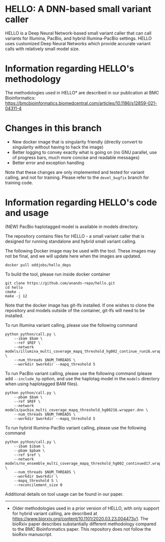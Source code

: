 # HELLO: A DNN-based small variant caller

HELLO is a Deep Neural Network-based small variant caller that can call variants for Illumina, PacBio, and hybrid Illumina-PacBio settings. HELLO uses customized Deep Neural Networks which provide accurate variant calls with relatively small model size.

# Information regarding HELLO's methodology

The methodologies used in HELLO* are described in our publication at BMC Bioinformatics: https://bmcbioinformatics.biomedcentral.com/articles/10.1186/s12859-021-04311-4

# Changes in this branch
- New docker image that is singularity friendly (directly convert to singularity without having to hack the image)
- Better logging to convey exactly what is going on (no GNU parallel, use of progress bars, much more concise and readable messages)
- Better error and exception handling

Note that these changes are only implemented and tested for variant calling, and not for training. Please refer to the `devel_bugfix` branch for training code.

# Information regarding HELLO's code and usage

(NEW) PacBio haplotagged model is available in models directory.

The repository contains files for HELLO - a small variant caller that is designed for running standalone and hybrid small variant calling.

The following Docker image may be used with the tool. These images may not be final, and we will update here when the images are updated.

`docker pull oddjobs/hello_deps`

To build the tool, please run inside docker container

```
git clone https://github.com/anands-repo/hello.git
cd hello
cmake .
make -j 12
```

Note that the docker image has git-lfs installed. If one wishes to clone the repository and models outside of the container, git-lfs will need to be installed.

To run Illumina variant calling, please use the following command

```
python python/call.py \
    --ibam $bam \
    --ref $REF \
    --network models/illumina_multi_coverage_mapq_threshold_hg002_continue_run16.wrapper.dnn \
    --num_threads $NUM_THREADS \
    --workdir $workdir --mapq_threshold 5
```


To run PacBio variant calling, please use the following command (please add `--include_hp` option, and use the haplotag model in the `models` directory when using haplotagged BAM files).

```
python python/call.py \
    --pbam $bam \
    --ref $REF \
    --network models/pacbio_multi_coverage_mapq_threshold_hg00216.wrapper.dnn \
    --num_threads $NUM_THREADS \
    --workdir $workdir --mapq_threshold 5
```

To run hybrid Illumina-PacBio variant calling, please use the following command

```
python python/call.py \
    --ibam $ibam \
    --pbam $pbam \
    --ref $ref \
    --network models/no_ensemble_multi_coverage_mapq_threshold_hg002_continued17.wrapper.dnn \
    --num_threads $NUM_THREADS \
    --workdir $workdir \
    --mapq_threshold 5 \
    --reconcilement_size 0
```

Additional details on tool usage can be found in our paper.

-----

* Older methodologies used in a prior version of HELLO, with only support for hybrid variant calling, are described at https://www.biorxiv.org/content/10.1101/2020.03.23.004473v1. The bioRxiv paper describes substantially different methodology compared to the BMC Bioinformatics paper. This repository does not follow the bioRxiv manuscript.
